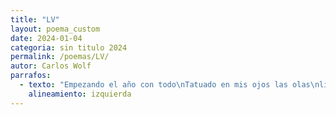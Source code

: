```yaml
---
title: "LV"
layout: poema_custom
date: 2024-01-04
categoria: sin titulo 2024
permalink: /poemas/LV/
autor: Carlos Wolf
parrafos:
  - texto: "Empezando el año con todo\nTatuado en mis ojos las olas\nlindas lindas lindas\ngaviotas y de paso una mandarina\nla mañana inapacible descubriendo\nremembrando el pensamiento\nacabando el año sin nada\nporque todo es nada\nen los ojos distraídos\nsustraídos de la muerte\nvivimos, vivimos; vivimos........."
    alineamiento: izquierda
---
```

